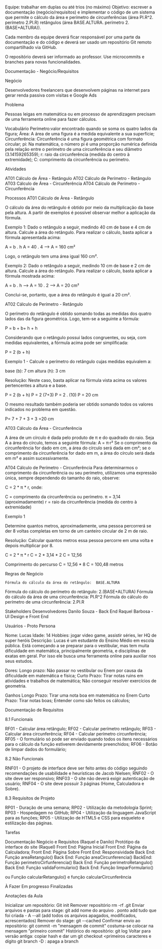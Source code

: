 Equipe: trabalhar em duplas ou até trios (no máximo)
Objetivo: escrever a documentação (negócio/requisitos) e implementar o código de um sistema que permite o cálculo da área e perímetro de 
circunferências (área PI.R^2. perímetro 2.PI.R) 
retângulos (área BASE.ALTURA. perímetro 2.(BASE+ALTURA)).

Cada membro da equipe deverá ficar responsável por uma parte da documentação e do código e deverá ser usado um repositório Git remoto compartilhado via GitHub.

O repositório deverá ser informado ao professor.
Use microcommits e branches para novas funcionalidades.



Documentação - Negócio/Requisitos

Negócio

Desenvolvedores freelancers que desenvolvem páginas na internet para gerar renda passiva com visitas e Google Ads

Problema 

Pessoas leigas em matemática ou em processo de aprendizagem precisam de uma ferramenta online para fazer cálculos.

Vocabulário
Perímetro:valor encontrado quando se soma os quatro lados da figura;
Área: A área de uma figura é a medida equivalente a sua superfície;
Circunferência: Circunferência é uma figura geométrica com formato circular;
pi: Na matemática, o número pi  é uma proporção numérica definida pela relação entre o perímetro de uma circunferência e seu diâmetro (3.14159265359);
r: raio da circunferência (medida do centro à extremidade);
C: comprimento da circunferência ou perímetro.

Atividades

AT01 Cálculo de Área - Retângulo
AT02 Cálculo de Perímetro - Retângulo
AT03 Cálculo de Área - Circunferência
AT04 Cálculo de Perímetro - Circunferência

Processos
AT01 Cálculo de Àrea - Retângulo

O cálculo da área do retângulo é obtido por meio da multiplicação da base pela altura. A partir de exemplos é possível observar melhor a aplicação da fórmula.
 
Exemplo 1: Dado o retângulo a seguir, medindo 40 cm de base e 4 cm de altura. Calcule a área do retângulo. Para realizar o cálculo, basta aplicar a fórmula apresentada acima:
 
A = b . h A = 40 . 4 --> A = 160 cm²
 
Logo, o retângulo tem uma área igual 160 cm².
 
Exemplo 2: Dado o retângulo a seguir, medindo 10 cm de base e 2 cm de altura. Calcule a área do retângulo. Para realizar o cálculo, basta aplicar a fórmula mostrada acima:
 
A = b . h --> A = 10 . 2 --> A = 20 cm²
 
 
Conclui-se, portanto, que a área do retângulo é igual a 20 cm².

AT02 Cálculo de Perímetro - Retângulo

O perímetro do retângulo é obtido somando todas as medidas dos quatro lados das da figura geométrica. Logo, tem-se a seguinte a fórmula:
 
P = b + b+ h + h
 
Considerando que o retângulo possui lados congruentes, ou seja, com medidas equivalentes, a fórmula acima pode ser simplificada:
 
P = 2 (b + h)
 
Exemplo 1 - Calcule o perímetro do retângulo cujas medidas equivalem a: 
 
base (b): 7 cm
altura (h): 3 cm
 
Resolução: Neste caso, basta aplicar na fórmula vista acima os valores pertencentes a altura e a base.
 
P = 2 (b + h)
P = 2 (7+3)
P = 2 . (10)
P = 20 cm
 
O mesmo resultado também poderia ser obtido somando todos os valores indicados no problema em questão. 
 
P= 7 + 7 + 3 + 3 =20 cm

AT03 Cálculo da Área - Circunferência

A área de um círculo é dada pelo produto de π e do quadrado do raio. Seja A a área do círculo, temos a seguinte fórmula:
A = π·r²
Se o comprimento da circunferência for dado em cm, a área do círculo será dada em cm²; se o comprimento da circunferência for dado em m, a área do círculo será dada em m² e assim sucessivamente.

AT04 Cálculo de Perímetro - Circunferência
Para determinarmos o comprimento da circunferência ou seu perímetro, utilizamos uma expressão única, sempre dependendo do tamanho do raio, observe:

C = 2 * π * r, onde:

C = comprimento da circunferência ou perímetro.
π = 3,14 (aproximadamente)
r = raio da circunferência (medida do centro à extremidade)


Exemplo 1

Determine quantos metros, aproximadamente, uma pessoa percorrerá se der 8 voltas completas em torno de um canteiro circular de 2 m de raio.

Resolução:
Calcular quantos metros essa pessoa percorre em uma volta e depois multiplicar por 8.

C = 2 * π * r
C = 2 * 3,14 * 2
C = 12,56

Comprimento do percurso
C = 12,56 * 8
C = 100,48 metros

Regras de Negócio 
	
	Fórmula do cálculo da área do retângulo:  BASE.ALTURA
Fórmula do cálculo do perímetro do retângulo: 2.(BASE+ALTURA)
Fórmula do cálculo da área de uma circunferência: PI.R^2
Fórmula do cálculo do perímetro de uma circunferência: 2.PI.R

Stakeholders
Desenvolvedores
	Danilo Souza - Back End
	Raquel Barbosa - UI Design e Front End

Usuários - Proto Persona

Nome: Lucas
Idade: 14
Hobbies: jogar video game, assistir séries, ler HQ de super heróis
Descrição: Lucas é um estudante do Ensino Médio em escola pública. Está começando a se preparar para o vestibular, mas tem muita dificuldade em matemática, principalmente geometria, e disciplinas de exatas em geral. Por isso ele busca uma ferramenta online para auxiliar nos seus estudos.

Dores: 
Longo prazo:
Não passar no vestibular ou Enem por causa da dificuldade em matemática e física;
Curto Prazo:
Tirar notas ruins em atividades e trabalhos de matemática;
Não conseguir resolver exercícios de geometria.

Ganhos
Longo Prazo:
Tirar uma nota boa em matemática no Enem
Curto Prazo:
Tirar notas boas;
Entender como são feitos os cálculos;

Documentação de Requisitos	 

8.1 Funcionais

RF01 - Calcular área retângulo;
RF02 - Calcular perímetro retângulo;
RF03 - Calcular área circunferência;
RF04 - Calcular perímetro circunferência;
RF05 - O formulário só pode ser enviado quando todos os itens necessários para o cálculo da função estiverem devidamente preenchidos;
RF06 - Botão de limpar dados do formulário;

8.2 Não Funcionais

RNF01 - O projeto de interface deve ser feito antes do código seguindo recomendações de usabilidade e heurísticas de Jacob Nielsen;
RNF02 - O site deve ser responsivo;
RNF03 - O site não deverá exigir autenticação de usuário;
RNF04 - O site deve possuir 3 páginas (Home, Calculadora e Sobre).


8.3 Requisitos de Projeto

RP01 - Duração de uma semana;
RP02 - Utilização da metodologia Sprint;
RP03 - Hospedagem no GitHub;
RP04 - Utilização da linguagem JavaScript para as funções;
RP05 - Utilização de HTML5 e CSS para esqueleto e estilização das páginas.


Tarefas

Documentação Negócio e Requisitos (Raquel e Danilo)
Protótipo da interface do site (Raquel)
Front End: Página Inicial
Front End: Página da Calculadora;
Front End: Página Sobre
Front End: Responsividade
Back End: Função areaRetangulo()
Back End: Função areaCircunferencia()
BackEnd: Função perimetroCirfunferencia()
Back End: Função perimetroRetangulo()
Back End: Função validaFormulario()
Back End: Função limparFormulario()

ou Função calcularRetangulo() e função calcularCircunferência

À Fazer
Em progresso
Finalizadas


Anotações da Aula

Inicializar um repositório: Git init
Remover repositório rm -rf .git 
Enviar arquivos e pastas para stage: git add nome do arquivo . ponto add tudo que foi criada - A --all (add todos os arquivos apagados, modificados, acrescentados)
Remover do stage: git --cached
Confirmar envio ao repositório: git commit -m "mensagem de commit"
costuma-se colocar na mensagem "primeiro commit"
Histórico do repositório: git log
Voltar para versão antiga: copiar hash e dar um git checkout <primeiros caracteres e dígito
git branch -D <nome da branch>: apaga a branch

